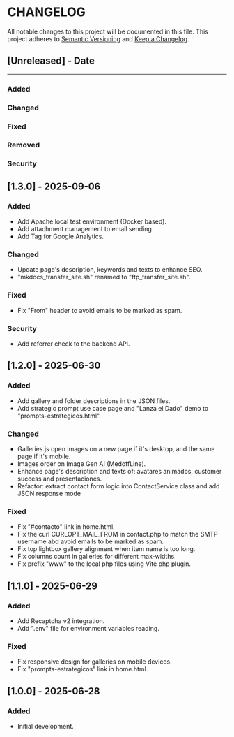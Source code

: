 # CHANGELOG

All notable changes to this project will be documented in this file.
This project adheres to [Semantic Versioning](http://semver.org/) and [Keep a Changelog](http://keepachangelog.com/).



## [Unreleased] - Date
---

### Added

### Changed

### Fixed

### Removed

### Security


## [1.3.0] - 2025-09-06

### Added
- Add Apache local test environment (Docker based).
- Add attachment management to email sending.
- Add Tag for Google Analytics.

### Changed
- Update page's description, keywords and texts to enhance SEO.
- "mkdocs_transfer_site.sh" renamed to "ftp_transfer_site.sh".

### Fixed
- Fix "From" header to avoid emails to be marked as spam.

### Security
- Add referrer check to the backend API.


## [1.2.0] - 2025-06-30

### Added
- Add gallery and folder descriptions in the JSON files.
- Add strategic prompt use case page and "Lanza el Dado" demo to "prompts-estrategicos.html".

### Changed
- Galleries.js open images on a new page if it's desktop, and the same page if it's mobile.
- Images order on Image Gen AI (MedoffLine).
- Enhance page's description and texts of: avatares animados, customer success and presentaciones.
- Refactor: extract contact form logic into ContactService class and add JSON response mode

### Fixed
- Fix "#contacto" link in home.html.
- Fix the curl CURLOPT_MAIL_FROM in contact.php to match the SMTP username abd avoid emails to be marked as spam.
- Fix top lightbox gallery alignment when item name is too long.
- Fix columns count in galleries for different max-widths.
- Fix prefix "www" to the local php files using Vite php plugin.


## [1.1.0] - 2025-06-29

### Added
- Add Recaptcha v2 integration.
- Add ".env" file for environment variables reading.

### Fixed
- Fix responsive design for galleries on mobile devices.
- Fix "prompts-estrategicos" link in home.html.


## [1.0.0] - 2025-06-28

### Added
- Initial development.
